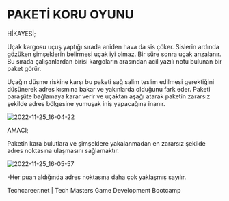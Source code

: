 # PAKETİ KORU OYUNU

HİKAYESİ;

Uçak kargosu uçuş yaptığı sırada aniden hava da sis çöker. Sislerin ardında gözüken şimşeklerin belirmesi uçak iyi olmaz. Bir süre sonra uçak arızalanır. Bu sırada çalışanlardan birisi kargoların arasından acil yazılı notu bulunan bir paket görür. 

Uçağın düşme riskine karşı bu paketi sağ salim teslim edilmesi gerektiğini düşünerek adres kısmına bakar ve yakınlarda olduğunu fark eder. Paketi paraşüte bağlamaya karar verir ve uçaktan aşağı atarak paketin zararsız şekilde adres bölgesine yumuşak iniş yapacağına inanır.  

![2022-11-25_16-04-22](https://user-images.githubusercontent.com/74743028/203992367-a8b91b25-2691-494e-8994-affe91f305f2.png)  

AMACI;

Paketin kara bulutlara ve şimşeklere yakalanmadan en zararsız şekilde adres noktasına ulaşmasını sağlamaktır. 

![2022-11-25_16-05-57](https://user-images.githubusercontent.com/74743028/203992443-e49f0fd9-e6b0-4ec3-88de-da505ff02754.png) 

-Her puan aldığında adres noktasına daha çok yaklaşmış sayılır.

Techcareer.net | Tech Masters Game Development Bootcamp 
